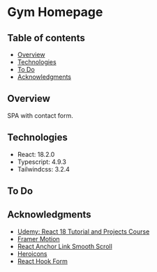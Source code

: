 # Gym Homepage

## Table of contents

- [Overview](#overview)
- [Technologies](#technologies)
- [To Do](#to-do)
- [Acknowledgments](#acknowledgments)

## Overview

SPA with contact form.

## Technologies

- React: 18.2.0
- Typescript: 4.9.3
- Tailwindcss: 3.2.4


## To Do

## Acknowledgments
- [Udemy: React 18 Tutorial and Projects Course](https://www.udemy.com/course/react-tutorial-and-projects-course/)
- [Framer Motion](https://www.framer.com/motion/)
- [React Anchor Link Smooth Scroll](https://www.npmjs.com/package/react-anchor-link-smooth-scroll)
- [Heroicons](https://heroicons.com/)
- [React Hook Form](https://react-hook-form.com/)